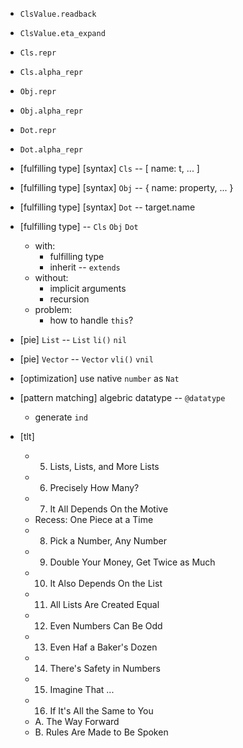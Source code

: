 - `ClsValue.readback`
- `ClsValue.eta_expand`

- `Cls.repr`
- `Cls.alpha_repr`

- `Obj.repr`
- `Obj.alpha_repr`

- `Dot.repr`
- `Dot.alpha_repr`

- [fulfilling type] [syntax] `Cls` -- [ name: t, ... ]
- [fulfilling type] [syntax] `Obj` -- { name: property, ... }
- [fulfilling type] [syntax] `Dot` -- target.name

- [fulfilling type] -- `Cls` `Obj` `Dot`
  - with:
    - fulfilling type
    - inherit -- `extends`
  - without:
    - implicit arguments
    - recursion
  - problem:
    - how to handle `this`?

- [pie] `List` -- `List` `li()` `nil`
- [pie] `Vector` --  `Vector` `vli()` `vnil`

- [optimization] use native `number` as `Nat`

- [pattern matching] algebric datatype -- `@datatype`
  - generate `ind`

- [tlt]
  - 5. Lists, Lists, and More Lists
  - 6. Precisely How Many?
  - 7. It All Depends On the Motive
  - Recess: One Piece at a Time
  - 8. Pick a Number, Any Number
  - 9. Double Your Money, Get Twice as Much
  - 10. It Also Depends On the List
  - 11. All Lists Are Created Equal
  - 12. Even Numbers Can Be Odd
  - 13. Even Haf a Baker's Dozen
  - 14. There's Safety in Numbers
  - 15. Imagine That ...
  - 16. If It's All the Same to You
  - A. The Way Forward
  - B. Rules Are Made to Be Spoken
